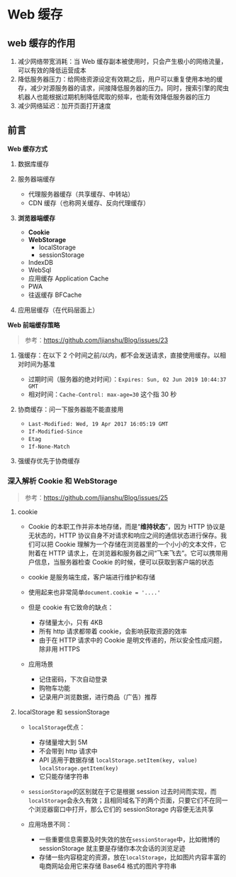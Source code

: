 # Web 缓存

## web 缓存的作用

1. 减少网络带宽消耗：当 Web 缓存副本被使用时，只会产生极小的网络流量，可以有效的降低运营成本
2. 降低服务器压力：给网络资源设定有效期之后，用户可以重复使用本地的缓存，减少对源服务器的请求，间接降低服务器的压力。同时，搜索引擎的爬虫机器人也能根据过期机制降低爬取的频率，也能有效降低服务器的压力
3. 减少网络延迟：加开页面打开速度

## 前言

**Web 缓存方式**

1. 数据库缓存
2. 服务器端缓存

   - 代理服务器缓存（共享缓存、中转站）
   - CDN 缓存（也称网关缓存、反向代理缓存）

3. **浏览器端缓存**

   - **Cookie**
   - **WebStorage**
     - localStorage
     - sessionStorage
   - IndexDB
   - WebSql
   - 应用缓存 Application Cache
   - PWA
   - 往返缓存 BFCache

4. 应用层缓存（在代码层面上）

**Web 前端缓存策略**

> 参考：https://github.com/ljianshu/Blog/issues/23

1. 强缓存：在以下 2 个时间之前/以内，都不会发送请求，直接使用缓存。以相对时间为基准

   - 过期时间（服务器的绝对时间）：`Expires: Sun, 02 Jun 2019 10:44:37 GMT`
   - 相对时间：`Cache-Control: max-age=30` 这个指 30 秒

2. 协商缓存：问一下服务器能不能直接用
   - `Last-Modified: Wed, 19 Apr 2017 16:05:19 GMT`
   - `If-Modified-Since`
   - `Etag`
   - `If-None-Match`

3. 强缓存优先于协商缓存

### 深入解析 Cookie 和 WebStorage

> 参考：https://github.com/ljianshu/Blog/issues/25

1. cookie

   - Cookie 的本职工作并非本地存储，而是“**维持状态**”，因为 HTTP 协议是无状态的，HTTP 协议自身不对请求和响应之间的通信状态进行保存。我们可以把 Cookie 理解为一个存储在浏览器里的一个小小的文本文件，它附着在 HTTP 请求上，在浏览器和服务器之间“飞来飞去”。它可以携带用户信息，当服务器检查 Cookie 的时候，便可以获取到客户端的状态

   - cookie 是服务端生成，客户端进行维护和存储

   - 使用起来也非常简单`document.cookie = '....'`

   - 但是 cookie 有它致命的缺点：

     - 存储量太小，只有 4KB
     - 所有 http 请求都带着 cookie，会影响获取资源的效率
     - 由于在 HTTP 请求中的 Cookie 是明文传递的，所以安全性成问题，除非用 HTTPS

   - 应用场景
     - 记住密码，下次自动登录
     - 购物车功能
     - 记录用户浏览数据，进行商品（广告）推荐

2. localStorage 和 sessionStorage

   - `localStorage`优点：

     - 存储量增大到 5M
     - 不会带到 http 请求中
     - API 适用于数据存储 `localStorage.setItem(key, value)` `localStorage.getItem(key)`
     - 它只能存储字符串

   - `sessionStorage`的区别就在于它是根据 session 过去时间而实现，而`localStorage`会永久有效；且相同域名下的两个页面，只要它们不在同一个浏览器窗口中打开，那么它们的 sessionStorage 内容便无法共享

   - 应用场景不同：
     - 一些重要信息需要及时失效的放在`sessionStorage`中，比如微博的 sessionStorage 就主要是存储你本次会话的浏览足迹
     - 存储一些内容稳定的资源，放在`localStorage`，比如图片内容丰富的电商网站会用它来存储 Base64 格式的图片字符串
